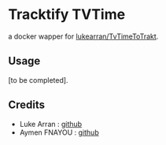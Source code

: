 # Tracktify TVTime

a docker wapper for [lukearran/TvTimeToTrakt][link-lukearran-tvtimetotrakt].

## Usage

[to be completed].

## Credits

- Luke Arran : [github][link-github-lukearran]
- Aymen FNAYOU : [github][link-github]

[link-github]: https://github.com/fnayou
[link-github-lukearran]: https://github.com/lukearran
[link-lukearran-tvtimetotrakt]: https://github.com/lukearran/TvTimeToTrakt
